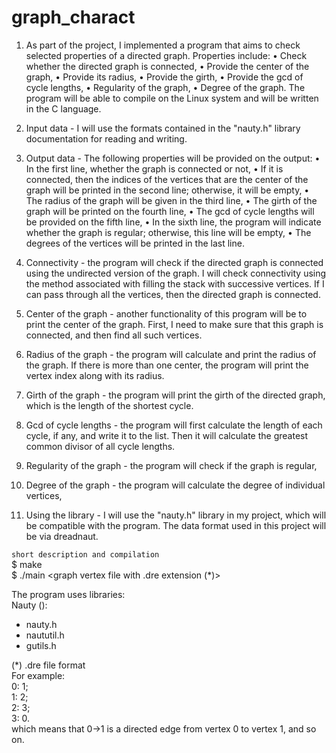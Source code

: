 # graph_charact
1. As part of the project, I implemented a program that aims to check selected properties of a directed graph. Properties include:
• Check whether the directed graph is connected,
• Provide the center of the graph,
• Provide its radius,
• Provide the girth,
• Provide the gcd of cycle lengths,
• Regularity of the graph,
• Degree of the graph.
The program will be able to compile on the Linux system and will be written in the C language.

2. Input data - I will use the formats contained in the "nauty.h" library documentation for reading and writing.
3. Output data - The following properties will be provided on the output:
• In the first line, whether the graph is connected or not,
• If it is connected, then the indices of the vertices that are the center of the graph will be printed in the second line; otherwise, it will be empty,
• The radius of the graph will be given in the third line,
• The girth of the graph will be printed on the fourth line,
• The gcd of cycle lengths will be provided on the fifth line,
• In the sixth line, the program will indicate whether the graph is regular; otherwise, this line will be empty,
• The degrees of the vertices will be printed in the last line.
4. Connectivity - the program will check if the directed graph is connected using the undirected version of the graph. I will check connectivity using the method associated with filling the stack with successive vertices. If I can pass through all the vertices, then the directed graph is connected.
5. Center of the graph - another functionality of this program will be to print the center of the graph. First, I need to make sure that this graph is connected, and then find all such vertices.
6. Radius of the graph - the program will calculate and print the radius of the graph. If there is more than one center, the program will print the vertex index along with its radius.
7. Girth of the graph - the program will print the girth of the directed graph, which is the length of the shortest cycle.
8. Gcd of cycle lengths - the program will first calculate the length of each cycle, if any, and write it to the list. Then it will calculate the greatest common divisor of all cycle lengths.
9. Regularity of the graph - the program will check if the graph is regular,
10. Degree of the graph - the program will calculate the degree of individual vertices,
11. Using the library - I will use the "nauty.h" library in my project, which will be compatible with the program. The data format used in this project will be via dreadnaut.

`short description and compilation`   
$ make  
$ ./main <graph vertex file with .dre extension (*)>  

The program uses libraries:  
Nauty ():  
 - nauty.h  
 - naututil.h  
 - gutils.h  


(*) .dre file format  
For example:  
0: 1;  
1: 2;  
2: 3;  
3: 0.  
which means that 0->1 is a directed edge from vertex 0 to vertex 1, and so on.  
